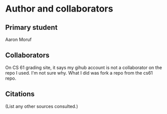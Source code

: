 Author and collaborators
========================

Primary student
---------------
Aaron Moruf

Collaborators
-------------
On CS 61 grading site, it says my gihub account is not a collaborator on the repo I used. I'm not sure why. What I did was fork a repo from the cs61 repo.


Citations
---------
(List any other sources consulted.)

